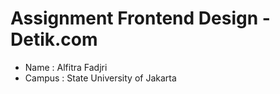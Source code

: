 # Assignment Frontend Design - Detik.com

* Name : Alfitra Fadjri
* Campus : State University of Jakarta
